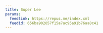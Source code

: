 ```yaml
---
title: Super Lee
params:
  feedlink: https://repus.me/index.xml
  feedid: 656ba902057f15a7ac95a91b76aa8c41
---
```

